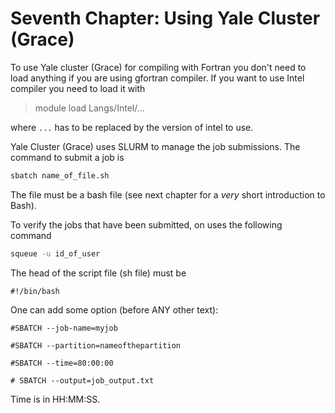 # Seventh Chapter: Using Yale Cluster \(Grace\)

To use Yale cluster \(Grace\) for compiling with Fortran you don't need to load anything if you are using gfortran compiler. If you want to use Intel compiler you need to load it with

> module load Langs/Intel/...

where `...` has to be replaced by the version of intel to use.

Yale Cluster \(Grace\) uses SLURM to manage the job submissions. The command to submit  a job is

```bash
sbatch name_of_file.sh
```

The file must be a bash file \(see next chapter for a _very_ short introduction to Bash\).

To verify the jobs that have been submitted, on uses the following command

```bash
squeue -u id_of_user
```

The head of the script file \(sh file\) must be

`#!/bin/bash`

One can add some option \(before ANY other text\):

`#SBATCH --job-name=myjob`

`#SBATCH --partition=nameofthepartition`

`#SBATCH --time=80:00:00`

`# SBATCH --output=job_output.txt`

Time is in HH:MM:SS.

